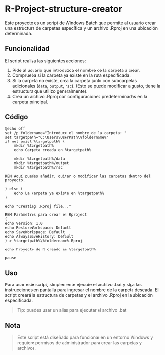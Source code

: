 # R-Project-structure-creator

Este proyecto es un script de Windows Batch que permite al usuario crear una estructura de carpetas específica y un archivo .Rproj en una ubicación determinada.

## Funcionalidad

El script realiza las siguientes acciones:

1. Pide al usuario que introduzca el nombre de la carpeta a crear.
2. Comprueba si la carpeta ya existe en la ruta especificada.
3. Si la carpeta no existe, crea la carpeta junto con subcarpetas adicionales (`data`, `output`, `rsc`). (Esto se puede modificar a gusto, tiene la estructura que utilizo generalmente).
4. Crea un archivo .Rproj con configuraciones predeterminadas en la carpeta principal.

## Código

```batch
@echo off
set /p foldername="Introduce el nombre de la carpeta: "
set targetpath="C:\Users\UserPath\%foldername%"
if not exist %targetpath% (
    mkdir %targetpath%
    echo Carpeta creada en %targetpath%

    mkdir %targetpath%/data
    mkdir %targetpath%/output
    mkdir %targetpath%/rsc

REM Aquí puedes añadir, quitar o modificar las carpetas dentro del proyecto. 

) else (
    echo La carpeta ya existe en %targetpath%
)

echo "Creating .Rproj file..."

REM Parámetros para crear el Rproject
(
echo Version: 1.0
echo RestoreWorkspace: Default
echo SaveWorkspace: Default
echo AlwaysSaveHistory: Default
) > %targetpath%\%foldername%.Rproj

echo Proyecto de R creado en %targetpath%

pause
```

## Uso

Para usar este script, simplemente ejecute el archivo .bat y siga las instrucciones en pantalla para ingresar el nombre de la carpeta deseada. El script creará la estructura de carpetas y el archivo .Rproj en la ubicación especificada. 

>Tip: puedes usar un alias para ejecutar el archivo .bat



## Nota
> Este script está diseñado para funcionar en un entorno Windows y requiere permisos de administrador para crear las carpetas y archivos. 
